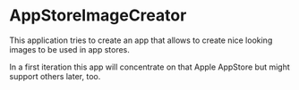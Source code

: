 # AppStoreImageCreator

This application tries to create an app that allows to create nice looking images to be used in app stores.

In a first iteration this app will concentrate on that Apple AppStore but might support others later, too.
